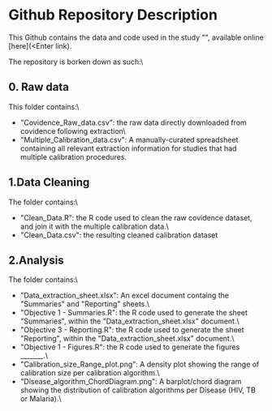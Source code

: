 # Github Repository Description
This Github contains the data and code used in the study "<Enter name>", available online [here](<Enter link).

The repository is borken down as such:\
## 0. Raw data
This folder contains:\
- "Covidence_Raw_data.csv": the raw data directly downloaded from covidence following extraction\
- "Multiple_Calibration_data.csv": A manually-curated spreadsheet containing all relevant extraction information for studies that had multiple calibration procedures.
## 1.Data Cleaning
The folder contains:\
- "Clean_Data.R": the R code used to clean the raw covidence dataset, and join it with the multiple calibration data.\
- "Clean_Data.csv": the resulting cleaned calibration dataset
## 2.Analysis
The folder contains:\
- "Data_extraction_sheet.xlsx": An excel document containg the "Summaries" and "Reporting" sheets.\
- "Objective 1 - Summaries.R": the R code used to generate the sheet "Summaries", within the "Data_extraction_sheet.xlsx" document.\
- "Objective 3 - Reporting.R": the R code used to generate the sheet "Reporting", within the "Data_extraction_sheet.xlsx" document.\
- "Objective 1 - Figures.R": the R code used to generate the figures _______.\
- "Calibration_size_Range_plot.png": A density plot showing the range  of calibration size per calibration algorithm.\
- "Disease_algorithm_ChordDiagram.png": A barplot/chord diagram showing the distribution of calibration algorithms per Disease (HIV, TB or Malaria).\
